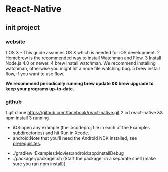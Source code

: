 # React-Native

## init project

### website

1 OS X - This guide assumes OS X which is needed for iOS development.
2 Homebrew is the recommended way to install Watchman and Flow.
3 Install Node.js 4.0 or newer.
4 brew install watchman. We recommend installing watchman, otherwise you might hit a node file watching bug.
5 brew install flow, if you want to use flow.

**We recommend periodically running brew update && brew upgrade to keep your programs up-to-date.**

### [github](https://github.com/facebook/react-native#examples)

1 git clone https://github.com/facebook/react-native.git
2 cd react-native && npm install
3 running
 - iOS:open any example (the .xcodeproj file in each of the Examples subdirectories) and hit Run in Xcode.
 - android:Note that you'll need the Android NDK installed, see [prerequisites](https://github.com/facebook/react-native/blob/master/ReactAndroid/README.md#prerequisites).
  + ./gradlew :Examples:Movies:android:app:installDebug
  + ./packager/packager.sh (Start the packager in a separate shell (make sure you ran npm install))

